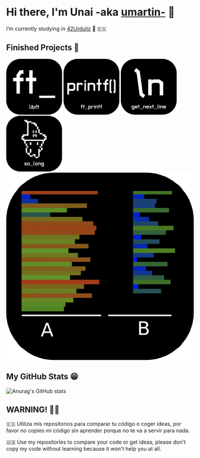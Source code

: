 # Hi there, I'm Unai -aka [umartin-][website] 👋

I’m currently studying in [42Urduliz][urduliz_website] 🔭 🇪🇸

## Finished Projects 🚀

[![](./ico/libft_ico.png)](https://github.com/PILTRAFILLA317/42cursus/tree/main/libft)
[![](./ico/ft_printf_ico.png)](https://github.com/PILTRAFILLA317/42cursus/tree/main/ft_printf)
[![](./ico/get_next_line_ico.png)](https://github.com/PILTRAFILLA317/42cursus/tree/main/get_next_line)
[![](./ico/so_long_ico.png)](https://github.com/PILTRAFILLA317/42cursus/tree/main/so_long)
[![](./ico/push_swap.png)](https://github.com/PILTRAFILLA317/42cursus/tree/main/push_swap)

## My GitHub Stats 😁

![Anurag's GitHub stats](https://github-readme-stats.vercel.app/api?username=PILTRAFILLA317&show_icons=true&theme=tokyonight)

## WARNING! 🚨🚫
🇪🇸 Utiliza mis repositorios para comparar tu código o coger ideas, por favor no copies mi código sin aprender porque no te va a servir para nada.

🇬🇧 Use my repositories to compare your code or get ideas, please don't copy my code without learning because it won't help you at all.


[website]: https://profile.intra.42.fr/users/umartin-
[urduliz_website]:https://www.42urduliz.com/
